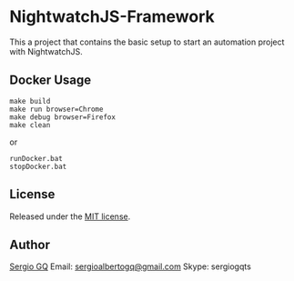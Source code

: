 # NightwatchJS-Framework
This a project that contains the basic setup to start an automation project with NightwatchJS.

## Docker Usage
```
make build
make run browser=Chrome
make debug browser=Firefox
make clean
```
or
```
runDocker.bat
stopDocker.bat
```

## License
Released under the [MIT license](https://opensource.org/licenses/MIT).

## Author
[Sergio GQ](https://sergioalbertogq.blogspot.com)
Email: sergioalbertogq@gmail.com
Skype: sergiogqts

